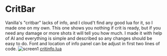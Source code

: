 # CritBar
Vanilla's "critbar" lacks of info, and I cloud't find any good lua for it, so I made one on my own.
This one shows you nothing if crit is ready, but if you need any damage or more shots it will tell you how much.
I made it with help of AI and everything is simple and described so any changes should be easy to do. Font and location of info panel can be adjust in first two lines of code.
![screen1](https://i.imgur.com/NTAHWhZ.png)
[critinfo.lua](https://github.com/GNWilber/lmaobox-luas-public/blob/main/critinfo/critinfo.lua)